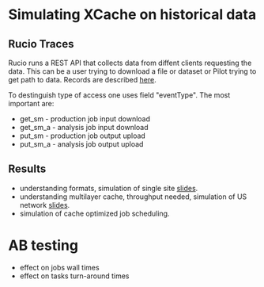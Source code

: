 # Simulating XCache on historical data

## Rucio Traces

Rucio runs a REST API that collects data from diffent clients requesting the data.
This can be a user trying to download a file or dataset or Pilot trying to get path to data.
Records are described [here](https://twiki.cern.ch/twiki/bin/view/PanDA/PilotRucioTraces).

To destinguish type of access one uses field "eventType". The most important are:
* get_sm - production job input download
* get_sm_a - analysis job input download
* put_sm - production job output upload
* put_sm_a - analysis job output upload   

## Results

* understanding formats, simulation of single site [slides](https://docs.google.com/presentation/d/1pDKLF4Yxztf2dNZNUetcwWqaUD0Gigv2TVe7NbNsxGc/edit?usp=sharing).
* understanding multilayer cache, throughput needed, simulation of US network [slides](https://docs.google.com/presentation/d/1Z77OTskVHxywhdbNu9bY4jYRnc7eG-DZn7Hu0w6dhZA/edit?usp=sharing).
* simulation of cache optimized job scheduling.

# AB testing
* effect on jobs wall times
* effect on tasks turn-around times 
